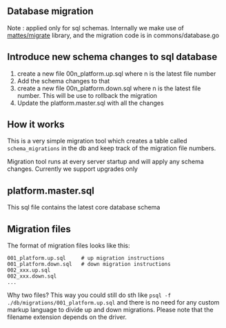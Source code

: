 ## Database migration
Note : applied only for sql schemas. Internally we make use of [mattes/migrate](https://github.com/mattes/migrate)
library, and the migration code is in commons/database.go

## Introduce new schema changes to sql database

1. create a new file 00n_platform.up.sql where n is the latest file number
2. Add the schema changes to that
3. create a new file 00n_platform.down.sql where n is the latest file number.
   This will be use to rollback the migration
4. Update the platform.master.sql with all the changes

## How it works
This is a very simple migration tool which creates a table called `schema_migrations`
in the db and keep track of the migration file numbers.

Migration tool runs at every server startup and will apply any schema changes. Currently we support upgrades only

## platform.master.sql

This sql file contains the latest core database schema

## Migration files

The format of migration files looks like this:

```
001_platform.up.sql     # up migration instructions
001_platform.down.sql   # down migration instructions
002_xxx.up.sql
002_xxx.down.sql
...
```

Why two files? This way you could still do sth like
``psql -f ./db/migrations/001_platform.up.sql`` and there is no
need for any custom markup language to divide up and down migrations. Please note
that the filename extension depends on the driver.
